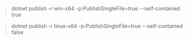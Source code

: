 > dotnet publish -r win-x64 -p:PublishSingleFile=true --self-contained true

> dotnet publish -r linux-x64 -p:PublishSingleFile=true --self-contained false